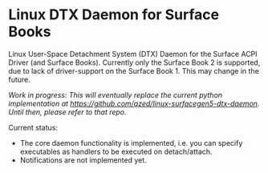 # Linux DTX Daemon for Surface Books

Linux User-Space Detachment System (DTX) Daemon for the Surface ACPI Driver (and Surface Books).
Currently only the Surface Book 2 is supported, due to lack of driver-support on the Surface Book 1.
This may change in the future.

_Work in progress:_
_This will eventually replace the current python implementation at https://github.com/qzed/linux-surfacegen5-dtx-daemon._
_Until then, please refer to that repo._

Current status:
- The core daemon functionality is implemented, i.e. you can specify executables as handlers to be executed on detach/attach.
- Notifications are not implemented yet.
